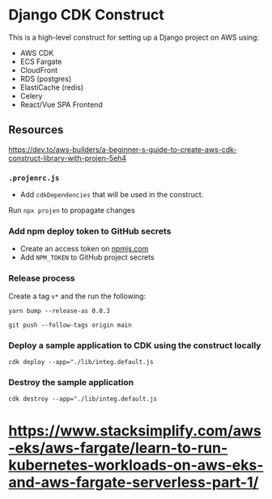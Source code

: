 # Django CDK Construct

This is a high-level construct for setting up a Django project on AWS using:

- AWS CDK
- ECS Fargate
- CloudFront
- RDS (postgres)
- ElastiCache (redis)
- Celery
- React/Vue SPA Frontend

## Resources

https://dev.to/aws-builders/a-beginner-s-guide-to-create-aws-cdk-construct-library-with-projen-5eh4

### `.projenrc.js`

- Add `cdkDependencies` that will be used in the construct.

Run `npx projen` to propagate changes

### Add npm deploy token to GitHub secrets

- Create an access token on [npmjs.com](https://npmjs.com)
- Add `NPM_TOKEN` to GitHub project secrets

### Release process

Create a tag `v*` and the run the following:

```
yarn bump --release-as 0.0.3
```

```
git push --follow-tags origin main
```

### Deploy a sample application to CDK using the construct locally

```
cdk deploy --app="./lib/integ.default.js
```

### Destroy the sample application

```
cdk destroy --app="./lib/integ.default.js
```

# https://www.stacksimplify.com/aws-eks/aws-fargate/learn-to-run-kubernetes-workloads-on-aws-eks-and-aws-fargate-serverless-part-1/